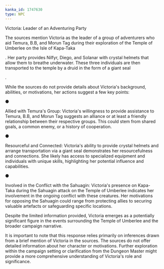 ```yaml
---
kanka_id: 1747630
type: NPC
---
```


Victoria: Leader of an Adventuring Party

The sources mention Victoria as the leader of a group of adventurers who aid Temura, B.B, and Morun Tag during their exploration of the Temple of Umberlee on the Isle of Kapa-Taka

. Her party provides Nilfyr, Diego, and Solanar with crystal helmets that allow them to breathe underwater. These three individuals are then transported to the temple by a druid in the form of a giant seal

.

While the sources do not provide details about Victoria's background, abilities, or motivations, her actions suggest a few key points:

●

Allied with Temura's Group: Victoria's willingness to provide assistance to Temura, B.B, and Morun Tag suggests an alliance or at least a friendly relationship between their respective groups. This could stem from shared goals, a common enemy, or a history of cooperation.

●

Resourceful and Connected: Victoria's ability to provide crystal helmets and arrange transportation via a giant seal demonstrates her resourcefulness and connections. She likely has access to specialized equipment and individuals with unique skills, highlighting her potential influence and capabilities.

●

Involved in the Conflict with the Sahuagin: Victoria's presence on Kapa-Taka during the Sahuagin attack on the Temple of Umberlee indicates her involvement in the ongoing conflict with these creatures. Her motivations for opposing the Sahuagin could range from protecting allies to securing valuable artefacts or safeguarding specific locations.

Despite the limited information provided, Victoria emerges as a potentially significant figure in the events surrounding the Temple of Umberlee and the broader campaign narrative.

It is important to note that this response relies primarily on inferences drawn from a brief mention of Victoria in the sources. The sources do not offer detailed information about her character or motivations. Further exploration within the campaign setting or clarification from the Dungeon Master might provide a more comprehensive understanding of Victoria's role and significance.